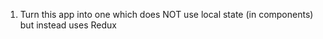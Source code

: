 <ol>
          <li>Turn this app into one which does NOT use local state (in components) but instead uses Redux</li>
        </ol>